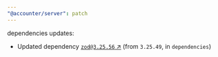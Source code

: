 ```yaml
---
"@accounter/server": patch
---
```

dependencies updates:
  - Updated dependency [`zod@3.25.56` ↗︎](https://www.npmjs.com/package/zod/v/3.25.56) (from `3.25.49`, in `dependencies`)
